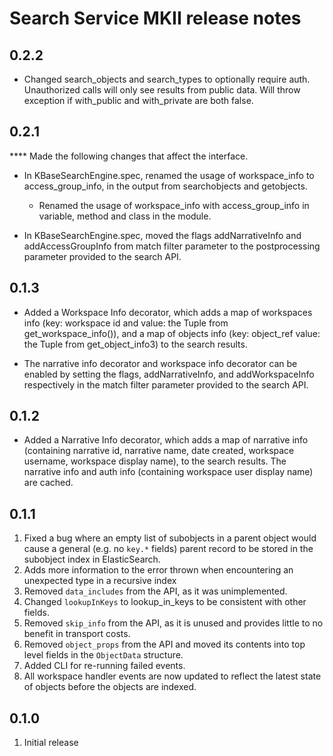 Search Service MKII release notes
=================================

0.2.2
-----
* Changed search_objects and search_types to optionally require auth. Unauthorized calls will only
see results from public data. Will throw exception if with_public and with_private are both false.

0.2.1
-----
****  Made the following changes that affect the interface.

* In KBaseSearchEngine.spec, renamed the usage of workspace_info to access_group_info,
  in the output from searchobjects and getobjects.
  * Renamed the usage of workspace_info with access_group_info in variable, method and
    class in the module.

* In KBaseSearchEngine.spec, moved the flags addNarrativeInfo and addAccessGroupInfo
  from match filter parameter to the postprocessing parameter provided to the search API.

0.1.3
-----

* Added a Workspace Info decorator, which adds a map of workspaces info (key: workspace id and
  value: the Tuple from get_workspace_info()), and a map of objects info (key: object_ref
  value: the Tuple from get_object_info3) to the search results.

* The narrative info decorator and workspace info decorator can be enabled by setting the flags,
  addNarrativeInfo, and addWorkspaceInfo respectively in the match filter parameter provided to the
  search API.

0.1.2
-----

* Added a Narrative Info decorator, which adds a map of narrative info (containing narrative id,
  narrative name, date created, workspace username, workspace display name), to the search results.
  The narrative info and auth info (containing workspace user display name) are cached.

0.1.1
-----

1. Fixed a bug where an empty list of subobjects in a parent object would cause a general (e.g.
  no `key.*` fields) parent record to be stored in the subobject index in ElasticSearch. 
2. Adds more information to the error thrown when encountering an unexpected type in a recursive
  index
3. Removed `data_includes` from the API, as it was unimplemented.
4. Changed `lookupInKeys` to lookup\_in_keys to be consistent with other fields.
5. Removed `skip_info` from the API, as it is unused and provides little to no benefit in
  transport costs.
6. Removed `object_props` from the API and moved its contents into top level fields in the
  `ObjectData` structure.
7. Added CLI for re-running failed events.
8. All workspace handler events are now updated to reflect the latest state of objects before
   the objects are indexed. 

0.1.0
-----

1. Initial release
